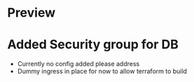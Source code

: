 # Preview

# Added Security group for DB

- Currently no config added please address
- Dummy ingress in place for now to allow terraform to build